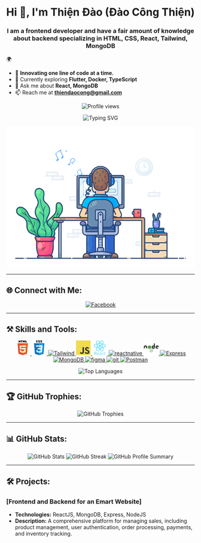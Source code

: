 <h1 align="center">Hi 👋, I'm Thiện Đào (Đào Công Thiện)</h1>
<h3 align="center">I am a frontend developer and have a fair amount of knowledge about backend specializing in HTML, CSS, React, Tailwind, MongoDB</h3> 🌍

- 🌟 **Innovating one line of code at a time.**
- 🔭 Currently exploring **Flutter, Docker, TypeScript**
- 💬 Ask me about **React, MongoDB**
- 📫 Reach me at **thiendaocong@gmail.com**

<p align="center">
  <img src="https://komarev.com/ghpvc/?username=ttphat204&label=Profile%20views&color=0e75b6&style=flat" alt="Profile views" />
</p>

<p align="center">
  <img src="https://readme-typing-svg.demolab.com?font=Fira+Code&weight=500&size=24&duration=3000&pause=1000&center=true&vCenter=true&width=600&lines=Making+dreams+real%2C+one+pixel+at+a+time.;Dreams+to+reality%2C+step+by+step." alt="Typing SVG" />
</p>

<div class="bg-gray-900 flex justify-center items-center h-screen">
    <div class="w-4/5 max-w-lg rounded-lg overflow-hidden shadow-lg">
        <img src="https://raw.githubusercontent.com/jsuarezruiz/jsuarezruiz/master/images/coding.gif" alt="Coding GIF" class="w-full h-auto">
    </div>
</div>

---

## 🌐 Connect with Me:

<p align="center">
  <a href="https://www.facebook.com/profile.php?id=100069119816507">
    <img src="https://img.icons8.com/color/48/000000/facebook.png" alt="Facebook" />
  </a>
</p>

---

## ⚒️ Skills and Tools:

<p align="center">
  <a href="https://www.w3.org/html/" target="_blank" rel="noreferrer">
    <img src="https://raw.githubusercontent.com/devicons/devicon/master/icons/html5/html5-original-wordmark.svg" alt="HTML5" width="40" height="40"/>
  </a> 
  <a href="https://www.w3schools.com/css/" target="_blank" rel="noreferrer">
    <img src="https://raw.githubusercontent.com/devicons/devicon/master/icons/css3/css3-original-wordmark.svg" alt="CSS3" width="40" height="40"/>
  </a>
  <a href="https://tailwindcss.com/" target="_blank" rel="noreferrer">
    <img src="https://www.vectorlogo.zone/logos/tailwindcss/tailwindcss-icon.svg" alt="Tailwind" width="40" height="40"/>
  </a> 
  <a href="https://developer.mozilla.org/en-US/docs/Web/JavaScript" target="_blank" rel="noreferrer">
    <img src="https://raw.githubusercontent.com/devicons/devicon/master/icons/javascript/javascript-original.svg" alt="JavaScript" width="40" height="40"/>
  </a> 
  <a href="https://reactjs.org/" target="_blank" rel="noreferrer">
    <img src="https://raw.githubusercontent.com/devicons/devicon/master/icons/react/react-original-wordmark.svg" alt="React" width="40" height="40"/>
  </a>
  <a href="https://reactnative.dev/" target="_blank" rel="noreferrer">
    <img src="https://reactnative.dev/img/header_logo.svg" alt="reactnative" width="40" height="40"/>
  </a> 
  <a href="https://nodejs.org" target="_blank" rel="noreferrer">
    <img src="https://raw.githubusercontent.com/devicons/devicon/master/icons/nodejs/nodejs-original-wordmark.svg" alt="Node.js" width="40" height="40"/>
  </a> 
  <a href="https://expressjs.com" target="_blank" rel="noreferrer">
    <img src="https://adware-technologies.s3.amazonaws.com/uploads/technology/thumbnail/20/express-js.png" alt="Express" width="40" height="40"/>
  </a> 
  <a href="https://www.mongodb.com/" target="_blank" rel="noreferrer">
    <img src="https://cdn.iconscout.com/icon/free/png-256/free-mongodb-logo-icon-download-in-svg-png-gif-file-formats--technology-social-media-company-vol-5-pack-logos-icons-2945120.png?f=webp" alt="MongoDB" width="40" height="40"/>
  </a> 
  <a href="https://www.figma.com/" target="_blank" rel="noreferrer">
    <img src="https://www.vectorlogo.zone/logos/figma/figma-icon.svg" alt="figma" width="40" height="40"/>
  </a> 
  <a href="https://git-scm.com/" target="_blank" rel="noreferrer">
    <img src="https://www.vectorlogo.zone/logos/git-scm/git-scm-icon.svg" alt="git" width="40" height="40"/>
  </a> 
  <a href="https://postman.com" target="_blank" rel="noreferrer">
    <img src="https://www.vectorlogo.zone/logos/getpostman/getpostman-icon.svg" alt="Postman" width="40" height="40"/>
  </a> 
</p>


<p align="center">
  <img src="https://github-readme-stats.vercel.app/api/top-langs?username=ttphat204&show_icons=true&locale=en&layout=compact" alt="Top Languages" />
</p>

---

## 🏆 GitHub Trophies:

<p align="center">
  <img src="https://github-profile-trophy.vercel.app/?username=ttphat204&theme=algolia" alt="GitHub Trophies" />
</p>

---

## 📊 GitHub Stats:

<p align="center">
  <img src="https://github-readme-stats.vercel.app/api?username=ttphat204&show_icons=true&locale=en&theme=radical" alt="GitHub Stats" />
  <img src="https://github-readme-streak-stats.herokuapp.com/?user=ttphat204&theme=radical" alt="GitHub Streak" />
  <img src="https://github-profile-summary-cards.vercel.app/api/cards/profile-details?username=ttphat204&theme=radical" alt="GitHub Profile Summary" />
</p>

---

## 🛠️ Projects:

### [Frontend and Backend for an Emart Website]
- **Technologies:** ReactJS, MongoDB, Express, NodeJS
- **Description:** A comprehensive platform for managing sales, including product management, user authentication, order processing, payments, and inventory tracking.
